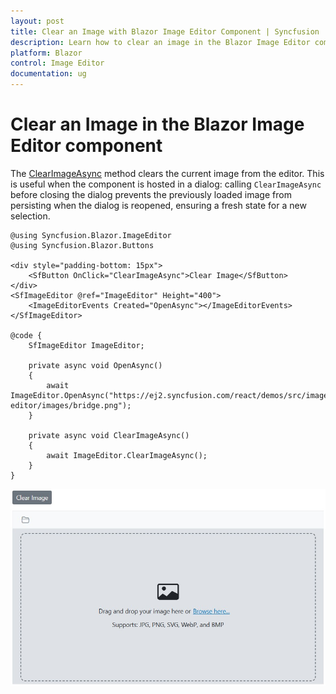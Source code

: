 ```yaml
---
layout: post
title: Clear an Image with Blazor Image Editor Component | Syncfusion
description: Learn how to clear an image in the Blazor Image Editor component for Blazor Server and WebAssembly applications.
platform: Blazor
control: Image Editor
documentation: ug
---
```


# Clear an Image in the Blazor Image Editor component

The [ClearImageAsync](https://help.syncfusion.com/cr/blazor/Syncfusion.Blazor.ImageEditor.SfImageEditor.html#Syncfusion_Blazor_ImageEditor_SfImageEditor_ClearImageAsync) method clears the current image from the editor. This is useful when the component is hosted in a dialog: calling `ClearImageAsync` before closing the dialog prevents the previously loaded image from persisting when the dialog is reopened, ensuring a fresh state for a new selection.

```cshtml
@using Syncfusion.Blazor.ImageEditor
@using Syncfusion.Blazor.Buttons

<div style="padding-bottom: 15px">
    <SfButton OnClick="ClearImageAsync">Clear Image</SfButton>
</div>
<SfImageEditor @ref="ImageEditor" Height="400">
    <ImageEditorEvents Created="OpenAsync"></ImageEditorEvents>
</SfImageEditor>

@code {
    SfImageEditor ImageEditor;

    private async void OpenAsync()
    {
        await ImageEditor.OpenAsync("https://ej2.syncfusion.com/react/demos/src/image-editor/images/bridge.png");
    }

    private async void ClearImageAsync()
    {
        await ImageEditor.ClearImageAsync();
    }
}
```

![Blazor Image Editor clearing the image](../images/blazor-image-editor-clear-image.jpg)